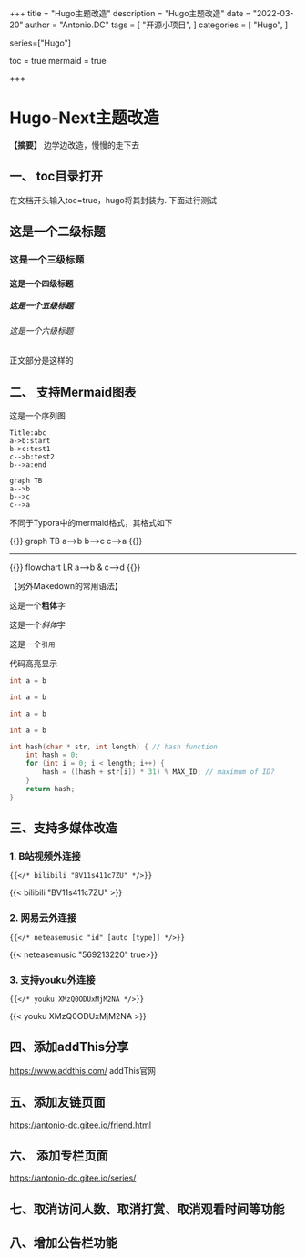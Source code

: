 +++
title = "Hugo主题改造"
description = "Hugo主题改造"
date = "2022-03-20"
author = "Antonio.DC"
tags = [
    "开源小项目",
]
categories = [
    "Hugo",
]

series=["Hugo"]

toc = true
mermaid = true

+++



# Hugo-Next主题改造

**【摘要】** 边学边改造，慢慢的走下去

## 一、 toc目录打开

在文档开头输入toc=true，hugo将其封装为.  下面进行测试

## 这是一个二级标题

### 这是一个三级标题

#### 这是一个四级标题

##### 这是一个五级标题

###### 这是一个六级标题

正文部分是这样的



## 二、 支持Mermaid图表

这是一个序列图

```sequence
Title:abc
a->b:start
b->c:test1
c-->b:test2
b-->a:end

```





```mermaid
graph TB
a-->b
b-->c
c-->a
```

不同于Typora中的mermaid格式，其格式如下

{{<mermaid>}}
graph TB
a-->b
b-->c
c-->a
{{</mermaid>}}

----------------------------

{{<mermaid>}}
flowchart LR
a-->b & c-->d
{{</mermaid>}}



【另外Makedown的常用语法】 

这是一个**粗体**字

这是一个*斜体*字

这是一个`引用`

代码高亮显示

```go
int a = b
```

```c++
int a = b
```

```java
int a = b
```

```c
int a = b
```

```c
int hash(char * str, int length) { // hash function
    int hash = 0;
    for (int i = 0; i < length; i++) {
        hash = ((hash + str[i]) * 31) % MAX_ID; // maximum of ID?
    }
    return hash;
}
```



## 三、支持多媒体改造

### 1. B站视频外连接

```
{{</* bilibili "BV11s411c7ZU" */>}}
```

{{< bilibili "BV11s411c7ZU" >}}



### 2. 网易云外连接

```
{{</* neteasemusic "id" [auto [type]] */>}}
```

{{< neteasemusic "569213220"  true>}}

### 3. 支持youku外连接

```
{{</* youku XMzQ0ODUxMjM2NA */>}}
```
{{< youku XMzQ0ODUxMjM2NA >}}



## 四、添加addThis分享

https://www.addthis.com/ addThis官网

## 五、添加友链页面

https://antonio-dc.gitee.io/friend.html

## 六、 添加专栏页面

https://antonio-dc.gitee.io/series/

## 七、取消访问人数、取消打赏、取消观看时间等功能

## 八、增加公告栏功能